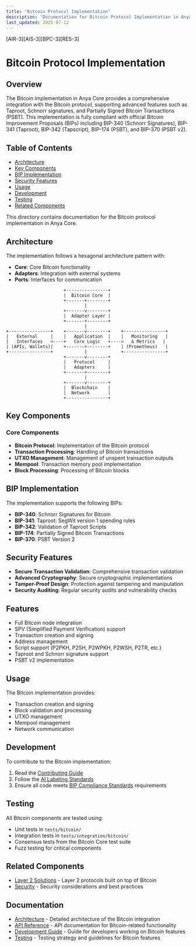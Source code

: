```yaml
---
title: "Bitcoin Protocol Implementation"
description: "Documentation for Bitcoin Protocol Implementation in Anya Core"
last_updated: 2025-07-12
---
```

[AIR-3][AIS-3][BPC-3][RES-3]

# Bitcoin Protocol Implementation

## Overview

The Bitcoin implementation in Anya Core provides a comprehensive integration with the Bitcoin protocol, supporting advanced features such as Taproot, Schnorr signatures, and Partially Signed Bitcoin Transactions (PSBT). This implementation is fully compliant with official Bitcoin Improvement Proposals (BIPs) including BIP-340 (Schnorr Signatures), BIP-341 (Taproot), BIP-342 (Tapscript), BIP-174 (PSBT), and BIP-370 (PSBT v2).

## Table of Contents

- [Architecture](#architecture)
- [Key Components](#key-components)
- [BIP Implementation](#bip-implementation)
- [Security Features](#security-features)
- [Usage](#usage)
- [Development](#development)
- [Testing](#testing)
- [Related Components](#related-components)

This directory contains documentation for the Bitcoin protocol implementation in Anya Core.

## Architecture

The implementation follows a hexagonal architecture pattern with:

- **Core**: Core Bitcoin functionality
- **Adapters**: Integration with external systems
- **Ports**: Interfaces for communication

```
                      +----------------+
                      |  Bitcoin Core  |
                      +-------+--------+
                              |
                      +-------v--------+
                      |  Adapter Layer |
                      +-------+--------+
                              |
+----------------+    +-------v--------+    +----------------+
|   External     |    |   Application  |    |   Monitoring   |
|   Interfaces   <----+   Core Logic   +---->   & Metrics   |
| (APIs, Wallets)|    +-------+--------+    | (Prometheus)   |
+----------------+            |             +----------------+
                      +-------v--------+
                      |   Protocol     |
                      |   Adapters     |
                      +-------+--------+
                              |
                      +-------v--------+
                      |  Blockchain    |
                      |  Network       |
                      +----------------+
```

## Key Components

### Core Components

- **Bitcoin Protocol**: Implementation of the Bitcoin protocol
- **Transaction Processing**: Handling of Bitcoin transactions
- **UTXO Management**: Management of unspent transaction outputs
- **Mempool**: Transaction memory pool implementation
- **Block Processing**: Processing of Bitcoin blocks

## BIP Implementation

The implementation supports the following BIPs:

- **BIP-340**: Schnorr Signatures for Bitcoin
- **BIP-341**: Taproot: SegWit version 1 spending rules
- **BIP-342**: Validation of Taproot Scripts
- **BIP-174**: Partially Signed Bitcoin Transactions
- **BIP-370**: PSBT Version 2

## Security Features

- **Secure Transaction Validation**: Comprehensive transaction validation
- **Advanced Cryptography**: Secure cryptographic implementations
- **Tamper-Proof Design**: Protection against tampering and manipulation
- **Security Auditing**: Regular security audits and vulnerability checks

## Features

- Full Bitcoin node integration
- SPV (Simplified Payment Verification) support
- Transaction creation and signing
- Address management
- Script support (P2PKH, P2SH, P2WPKH, P2WSH, P2TR, etc.)
- Taproot and Schnorr signature support
- PSBT v2 implementation

## Usage

The Bitcoin implementation provides:

- Transaction creation and signing
- Block validation and processing
- UTXO management
- Mempool management
- Network communication

## Development

To contribute to the Bitcoin implementation:

1. Read the [Contributing Guide](/CONTRIBUTING.md)
2. Follow the [AI Labeling Standards](../standards/AI_LABELING.md)
3. Ensure all code meets [BIP Compliance Standards](../standards/BIP_COMPLIANCE.md) requirements

## Testing

All Bitcoin components are tested using:

- Unit tests in `tests/bitcoin/`
- Integration tests in `tests/integration/bitcoin/`
- Consensus tests from the Bitcoin Core test suite
- Fuzz testing for critical components

## Related Components

- [Layer 2 Solutions](../layer2/) - Layer 2 protocols built on top of Bitcoin
- [Security](../security/) - Security considerations and best practices

## Documentation

- [Architecture](../dependencies/system/architecture.md) - Detailed architecture of the Bitcoin integration
- [API Reference](../api/README.md) - API documentation for Bitcoin-related functionality
- [Development Guide](../development/development.md) - Guide for developers working on Bitcoin features
- [Testing](../development/TESTING.md) - Testing strategy and guidelines for Bitcoin features
